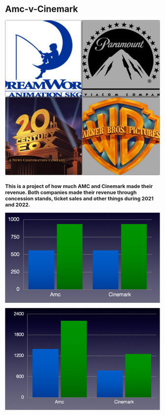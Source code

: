 # Amc-v-Cinemark

![AMC vs Cinemark](logo.png)

### This is a project of how much AMC and Cinemark made their revenue. Both companies made their revenue through concession stands, ticket sales and other things during 2021 and 2022.


![Admission](Admissions.png)




![Concession Sales](Concessions.png)